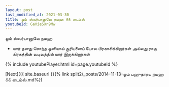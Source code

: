 ```yaml
---
layout: post
last_modified_at: 2021-03-30
title: ஓம் ஸ்வர்பானுவே நமஹ ௧௧ டைம்ஸ்
youtubeId: GaVieSXn9Mw
---
```

 
 
 ஓம் ஸ்வர்பானுவே நமஹ  
 
 -  யார் தனது சொந்த ஒளியால் சூரியனைப் போல பிரகாசிக்கிறார்கள் அல்லது ராகு கிரகத்தின் வடிவத்தில் யார் இருக்கிறார்கள் 
 
  
 
  
 
 
 
 
 
 


{% include youtubePlayer.html id=page.youtubeId %}
 
[Next]({{ site.baseurl }}{% link  split2/_posts/2014-11-13-ஓம் பஹுதாரய நமஹ ௧௧ டைம்ஸ்.md%})
 

